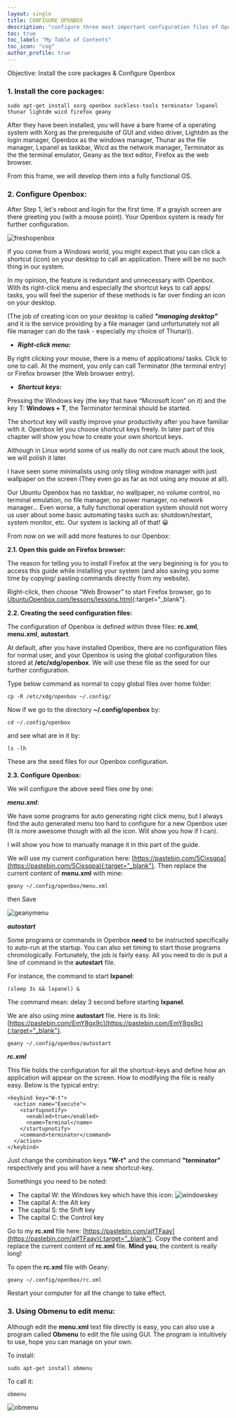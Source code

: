 ```yaml
---
layout: single
title: CONFIGURE OPENBOX
description: "configure three most important configuration files of Openbox: menu.xml, rc.xml and autostart."
toc: true
toc_label: "My Table of Contents"
toc_icon: "cog"
author_profile: true
---
```


Objective: Install the core packages & Configure Openbox

### 1. Install the core packages:

```
sudo apt-get install xorg openbox suckless-tools terminator lxpanel thunar lightdm wicd firefox geany
```
After they have been installed, you will have a bare frame of a operating system with Xorg as the prerequisite of GUI and video driver, Lightdm as the login manager, Openbox as the windows manager, Thunar as the file manager, Lxpanel as taskbar, Wicd as the network manager, Terminator as the the terminal emulator, Geany as the text editor, Firefox as the web browser.

From this frame, we will develop them into a fully functional OS.

### 2. Configure Openbox:

After Step 1, let's reboot and login for the first time. If a grayish screen are there greeting you (with a mouse point). Your Openbox system is ready for further configuration.

![freshopenbox]({{site.baseurl}}/images/freshopenbox.jpg)

If you come from a Windows world, you might expect that you can click a shortcut (icon) on your desktop to call an application. There will be no such thing in our system.

In my opinion, the feature is redundant and unnecessary with Openbox. With its right-click menu and especially the shortcut keys to call apps/ tasks, you will feel the superior of these methods is far over finding an icon on your desktop.

(The job of creating icon on your desktop is called ***"managing desktop"*** and it is the service providing by a file manager (and unfortunately not all file manager can do the task - especially my choice of Thunar)).

* ***Right-click menu:***

By right clicking your mouse, there is a menu of applications/ tasks. Click to one to call. At the moment, you only can call Terminator (the terminal entry) or Firefox browser (the Web browser entry).

* ***Shortcut keys:***

Pressing the Windows key (the key that have “Microsoft Icon” on it) and the key T: **Windows + T**, the Terminator terminal should be started.

The shortcut key will vastly improve your productivity after you have familiar with it. Openbox let you choose shortcut keys freely. In later part of this chapter will show you how to create your own shortcut keys.

Although in Linux world some of us really do not care much about the look, we will polish it later.

I have seen some minimalists using only tiling window manager with just wallpaper on the screen (They even go as far as not using any mouse at all).

Our Ubuntu Openbox has no taskbar, no wallpaper, no volume control, no terminal emulation, no file manager, no power manager, no network manager… Even worse, a fully functional operation system should not worry us user about some basic automating tasks such as: shutdown/restart, system monitor, etc. Our system is lacking all of that! 😀

From now on we will add more features to our Openbox:

**2.1. Open this guide on Firefox browser:**

The reason for telling you to install Firefox at the very beginning is for you to access this guide while installing your system (and also saving you some time by copying/ pasting commands directly from my website).

Right-click, then choose “Web Browser” to start Firefox browser, go to [UbuntuOpenbox.com/lessons/lessons.html](UbuntuOpenbox.com/lessons/lessons.html){:target="_blank"}.

**2.2. Creating the seed configuration files:**

The configuration of Openbox is defined within three files: **rc.xml**, **menu.xml**, **autostart**.

At default, after you have installed Openbox, there are no configuration files for normal user, and your Openbox is using the global configuration files stored at **/etc/xdg/openbox**. We will use these file as the seed for our further configuration.

Type below command as normal to copy global files over home folder:
```
cp -R /etc/xdg/openbox ~/.config/
```
Now if we go to the directory **~/.config/openbox** by:
```
cd ~/.config/openbox
```
and see what are in it by:
```
ls -lh
```
These are the seed files for our Openbox configuration.

**2.3. Configure Openbox:**

We will configure the above seed files one by one:

_**menu.xml**_:

We have some programs for auto generating right click menu, but I always find the auto generated menu too hard to configure for a new Openbox user (It is more awesome though with all the icon. Will show you how if I can).

I will show you how to manually manage it in this part of the guide.

We will use my current configuration here: [https://pastebin.com/5Cixsqpa](https://pastebin.com/5Cixsqpa){:target="_blank"}.
Then replace the current content of **menu.xml** with mine:
```
geany ~/.config/openbox/menu.xml
```
then Save

![geanymenu]({{site.baseurl}}/images/geanymenu.png)

_**autostart**_

Some programs or commands in Openbox **need** to be instructed specifically to auto-run at the startup. You can also set timing to start those programs chronologically. Fortunately, the job is fairly easy. All you need to do is put a line of command in the **autostart** file.

For instance, the command to start **lxpanel**:
```
(sleep 3s && lxpanel) &
```
The command mean: delay 3 second before starting **lxpanel**.

We are also using mine **autostart** file. Here is its link: [https://pastebin.com/EmY8gx9c](https://pastebin.com/EmY8gx9c){:target="_blank"}.

```
geany ~/.config/openbox/autostart
```

_**rc.xml**_

This file holds the configuration for all the shortcut-keys and define how an application will appear on the screen. How to modifying the file is really easy. Below is the typical entry:

```
<keybind key="W-t">
  <action name="Execute">
    <startupnotify>
      <enabled>true</enabled>
      <name>Terminal</name>
    </startupnotify>
    <command>terminator</command>
  </action>
</keybind>
```
Just change the combination keys **"W-t"** and the command **"terminator"** respectively and you will have a new shortcut-key.

Somethings you need to be noted:

+ The capital W: the Windows key which have this icon:  ![windowskey]({{site.baseurl}}/images/windowsicon.png)
+ The capital A: the Alt key
+ The capital S: the Shift key
+ The capital C: the Control key

Go to my **rc.xml** file here: [https://pastebin.com/ajfTFaay](https://pastebin.com/ajfTFaay){:target="_blank"}. Copy the content and replace the current content of **rc.xml** file. **Mind you**, the content is really long!

To open the **rc.xml** file with Geany:
```
geany ~/.config/openbox/rc.xml
```

Restart your computer for all the change to take effect.

### 3. Using **Obmenu** to edit menu:

Although edit the **menu.xml** text file directly is easy, you can also use a program called **Obmenu** to edit the file using GUI. The program is intuitively to use, hope you can manage on your own.

To install:
```
sudo apt-get install obmenu
```
To call it:
```
obmenu
```
![obmenu]({{site.baseurl}}/images/obmenu.png)
